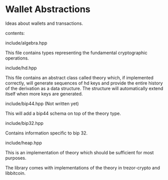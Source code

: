 # Wallet Abstractions

Ideas about wallets and transactions. 

contents: 

include/algebra.hpp

This file contains types representing the fundamental cryptographic operations. 

include/hd.hpp

This file contains an abstract class called theory which, if implemented correctly, will generate sequences of hd keys and provide the entire history of the derivation as a data structure. The structure will automatically extend itself when more keys are generated. 

include/bip44.hpp (Not written yet)

This will add a bip44 schema on top of the theory type. 

include/bip32.hpp

Contains information specific to bip 32. 

include/heap.hpp

This is an implementation of theory which should be sufficient for most purposes. 

The library comes with implementations of the theory in trezor-crypto and libbitcoin. 

